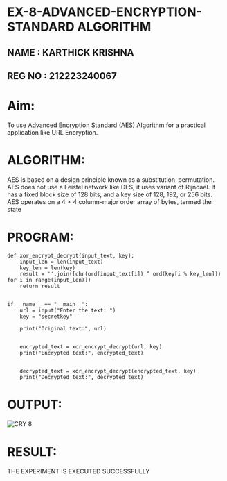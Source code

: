 # EX-8-ADVANCED-ENCRYPTION-STANDARD ALGORITHM

## NAME : KARTHICK KRISHNA
## REG NO : 212223240067

# Aim:
To use Advanced Encryption Standard (AES) Algorithm for a practical application like URL Encryption.

# ALGORITHM:
AES is based on a design principle known as a substitution–permutation.
AES does not use a Feistel network like DES, it uses variant of Rijndael.
It has a fixed block size of 128 bits, and a key size of 128, 192, or 256 bits.
AES operates on a 4 × 4 column-major order array of bytes, termed the state

# PROGRAM:
```
def xor_encrypt_decrypt(input_text, key):
    input_len = len(input_text)
    key_len = len(key)
    result = ''.join([chr(ord(input_text[i]) ^ ord(key[i % key_len])) for i in range(input_len)])
    return result


if __name__ == "__main__":
    url = input("Enter the text: ")
    key = "secretkey"

    print("Original text:", url)

   
    encrypted_text = xor_encrypt_decrypt(url, key)
    print("Encrypted text:", encrypted_text)

  
    decrypted_text = xor_encrypt_decrypt(encrypted_text, key)
    print("Decrypted text:", decrypted_text)

```
# OUTPUT:

![CRY 8](https://github.com/user-attachments/assets/3666a444-68a0-4d6b-9bd9-8d569ba81a7f)


# RESULT:

THE EXPERIMENT IS EXECUTED SUCCESSFULLY
